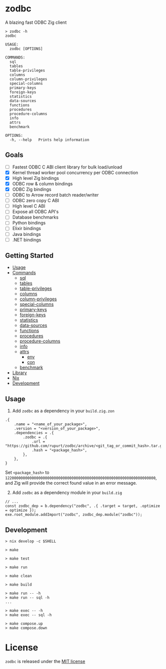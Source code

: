 # zodbc

A blazing fast ODBC Zig client

```console
> zodbc -h
zodbc

USAGE:
  zodbc [OPTIONS]

COMMANDS:
  sql
  tables
  table-privileges
  columns
  column-privileges
  special-columns
  primary-keys
  foreign-keys
  statistics
  data-sources
  functions
  procedures
  procedure-columns
  info
  attrs
  benchmark

OPTIONS:
  -h, --help   Prints help information
```

## Goals

- [ ] Fastest ODBC C ABI client library for bulk load/unload
- [x] Kernel thread worker pool concurrency per ODBC connection
- [x] High level Zig bindings
- [x] ODBC row & column bindings
- [x] ODBC Zig bindings
- [ ] ODBC to Arrow record batch reader/writer
- [ ] ODBC zero copy C ABI 
- [ ] High level C ABI
- [ ] Expose all ODBC API's
- [ ] Database benchmarks
- [ ] Python bindings
- [ ] Elixir bindings
- [ ] Java bindings
- [ ] .NET bindings

## Getting Started

- [Usage](#usage)
- [Commands](./docs/commands)
    - [sql](./docs/commands/sql)
    - [tables](./docs/commands/tables)
    - [table-privileges](./docs/commands/table_privileges)
    - [columns](./docs/commands/columns)
    - [column-privileges](./docs/commands/column_privileges)
    - [special-columns](./docs/commands/special_columns)
    - [primary-keys](./docs/commands/primary_keys)
    - [foreign-keys](./docs/commands/foreign_keys)
    - [statistics](./docs/commands/statistics)
    - [data-sources](./docs/commands/data_sources)
    - [functions](./docs/commands/functions)
    - [procedures](./docs/commands/procedures)
    - [procedure-columns](./docs/commands/procedure-columns)
    - [info](./docs/commands/info)
    - [attrs](./docs/commands/attrs)
        - [env](./docs/commands/attrs#env)
        - [con](./docs/commands/attrs#con)
    - [benchmark](./docs/commands/benchmark)
- [Library](./docs/LIBRARY.md)
- [Nix](./docs/NIX.md)
- [Development](./docs/DEVELOPMENT.md)

## Usage

1. Add `zodbc` as a dependency in your `build.zig.zon`
```zig
.{
    .name = "<name_of_your_package>",
    .version = "<version_of_your_package>",
    .dependencies = .{
        .zodbc = .{
            .url = "https://github.com/rupurt/zodbc/archive/<git_tag_or_commit_hash>.tar.gz",
            .hash = "<package_hash>",
        },
    },
}
```

Set `<package_hash>` to `12200000000000000000000000000000000000000000000000000000000000000000`, and Zig will provide the correct found value in an error message.

2. Add `zodbc` as a dependency module in your `build.zig`
```zig
// ...
const zodbc_dep = b.dependency("zodbc", .{ .target = target, .optimize = optimize });
exe.root_module.addImport("zodbc", zodbc_dep.module("zodbc"));
```

## Development

```console
> nix develop -c $SHELL
```

```console
> make
```

```console
> make test
```

```console
> make run
```

```console
> make clean
```

```console
> make build
```

```console
> make run -- -h
> make run -- sql -h
...
```

```console
> make exec -- -h
> make exec -- sql -h
```

```console
> make compose.up
> make compose.down
```

# License

`zodbc` is released under the [MIT license](./LICENSE)
